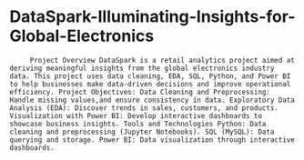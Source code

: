 # DataSpark-Illuminating-Insights-for-Global-Electronics
         Project Overview DataSpark is a retail analytics project aimed at deriving meaningful insights from the global electronics industry data. This project uses data cleaning, EDA, SQL, Python, and Power BI to help businesses make data-driven decisions and improve operational efficiency. Project Objectives: Data Cleaning and Preprocessing: Handle missing values,and ensure consistency in data. Exploratory Data Analysis (EDA): Discover trends in sales, customers, and products. Visualization with Power BI: Develop interactive dashboards to showcase business insights. Tools and Technologies Python: Data cleaning and preprocessing (Jupyter Notebooks). SQL (MySQL): Data querying and storage. Power BI: Data visualization through interactive dashboards.
